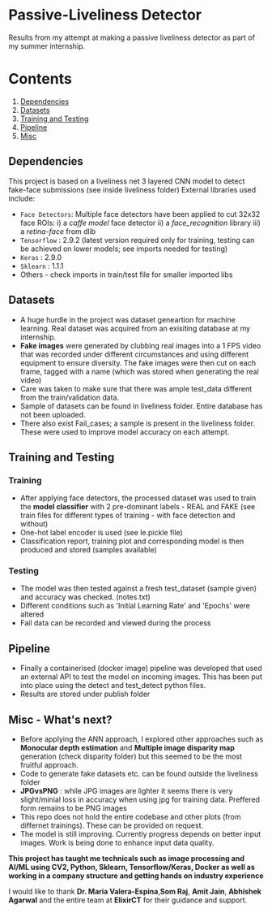 # Passive-Liveliness Detector
Results from my attempt at making a passive liveliness detector as part of my summer internship.

# Contents
1. [Dependencies](#Dependencies)
2. [Datasets](#Datasets)
3. [Training and Testing](#TrainingAndTesting)
4. [Pipeline](#Pipeline)
5. [Misc](#MISC)

## Dependencies 
This project is based on a liveliness net 3 layered CNN model to detect fake-face submissions (see inside liveliness folder)
External libraries used include:
- `Face Detectors`: Multiple face detectors have been applied to cut 32x32 face ROIs:
                    i)   a *caffe model* face detector
                    ii)  a *face_recognition* library
                    iii) a *retina-face* from dlib 
- `Tensorflow`    : 2.9.2 (latest version required only for training, testing can be achieved on lower models; see imports needed for testing)
- `Keras`         : 2.9.0
- `Sklearn`       : 1.1.1
- Others - check imports in train/test file for smaller imported libs

## Datasets
- A huge hurdle in the project was dataset geneartion for machine learning. Real dataset was acquired from an exisiting database at my internship. 
- **Fake images** were generated by clubbing real images into a 1 FPS video that was recorded under different circumstances and using different equipment to ensure diversity. The fake images were then cut on each frame, tagged with a name (which was stored when generating the real video)
- Care was taken to make sure that there was ample test_data different from the train/validation data. 
- Sample of datasets can be found in liveliness folder. Entire database has not been uploaded.
- There also exist Fail_cases; a sample is present in the liveliness folder. These were used to improve model accuracy on each attempt.

## Training and Testing

### Training
- After applying face detectors, the processed dataset was used to train the **model classifier** with 2 pre-dominant labels - REAL and FAKE (see train files for different types of training - with face detection and without)
- One-hot label encoder is used (see le.pickle file)
- Classification report, training plot and corresponding model is then produced and stored (samples available)

### Testing
- The model was then tested against a fresh test_dataset (sample given) and accuracy
was checked. (notes.txt)
- Different conditions such as 'Initial Learning Rate' and 'Epochs' were altered
- Fail data can be recorded and viewed during the process

## Pipeline
- Finally a containerised (docker image) pipeline was developed that used an external API to test the model on incoming images. This has been put into place using the detect and test_detect python files. 
- Results are stored under publish folder

## Misc - What's next?
- Before applying the ANN approach, I explored other approaches such as **Monocular depth estimation** and **Multiple image disparity map** generation (check disparity folder) but this seemed to be the most fruitful approach. 
- Code to generate fake datasets etc. can be found outside the liveliness folder
- **JPGvsPNG** : while JPG images are lighter it seems there is very slight/minial loss in accuracy when using jpg for training data. Preffered form remains to be PNG images
- This repo does not hold the entire codebase and other plots (from differnet trainings). These can be provided on request. 
- The model is still improving. Currently progress depends on better input images. Work is being done to enhance input data quality. 

__This project has taught me technicals such as image processing and AI/ML using CV2, Python, Sklearn, Tensorflow/Keras, Docker as well as working in a company structure and getting hands on industry experience__

I would like to thank __Dr. Maria Valera-Espina__,__Som Raj__, __Amit Jain__, __Abhishek Agarwal__ and the entire team at __ElixirCT__ for their guidance and support.
